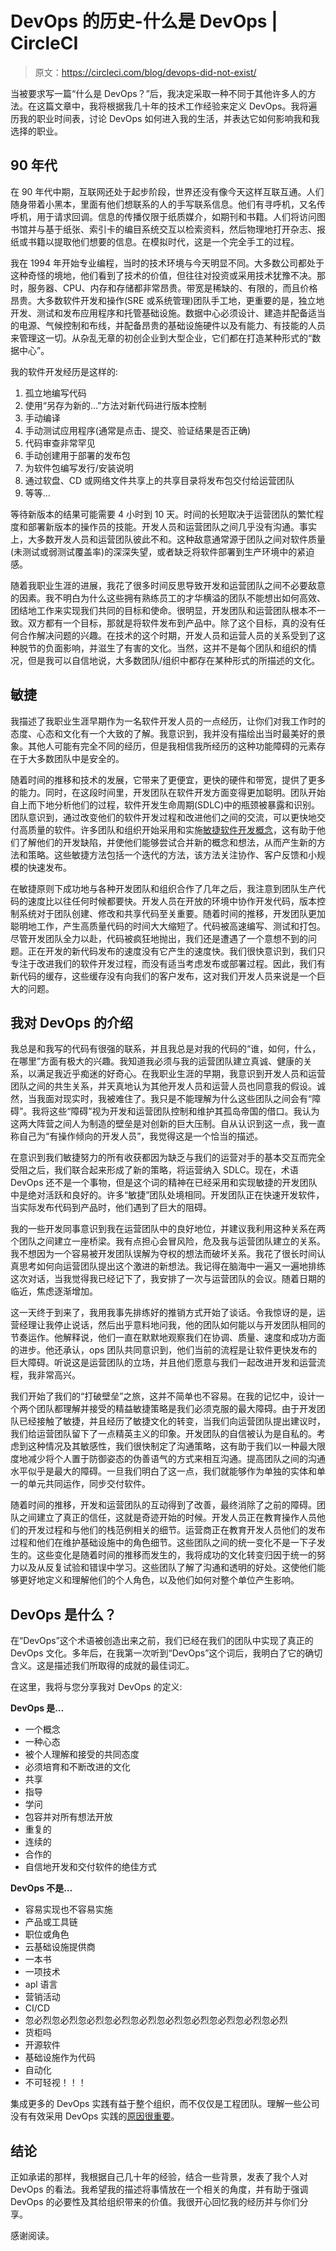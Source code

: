 # DevOps 的历史-什么是 DevOps | CircleCI

> 原文：<https://circleci.com/blog/devops-did-not-exist/>

当被要求写一篇“什么是 DevOps？”后，我决定采取一种不同于其他许多人的方法。在这篇文章中，我将根据我几十年的技术工作经验来定义 DevOps。我将遍历我的职业时间表，讨论 DevOps 如何进入我的生活，并表达它如何影响我和我选择的职业。

## 90 年代

在 90 年代中期，互联网还处于起步阶段，世界还没有像今天这样互联互通。人们随身带着小黑本，里面有他们想联系的人的手写联系信息。他们有寻呼机，又名传呼机，用于请求回调。信息的传播仅限于纸质媒介，如期刊和书籍。人们将访问图书馆并与基于纸张、索引卡的编目系统交互以检索资料，然后物理地打开杂志、报纸或书籍以提取他们想要的信息。在模拟时代，这是一个完全手工的过程。

我在 1994 年开始专业编程，当时的技术环境与今天明显不同。大多数公司都处于这种奇怪的境地，他们看到了技术的价值，但往往对投资或采用技术犹豫不决。那时，服务器、CPU、内存和存储都非常昂贵。带宽是稀缺的、有限的，而且价格昂贵。大多数软件开发和操作(SRE 或系统管理)团队手工地，更重要的是，独立地开发、测试和发布应用程序和托管基础设施。数据中心必须设计、建造并配备适当的电源、气候控制和布线，并配备昂贵的基础设施硬件以及有能力、有技能的人员来管理这一切。从杂乱无章的初创企业到大型企业，它们都在打造某种形式的“数据中心”。

我的软件开发经历是这样的:

1.  孤立地编写代码
2.  使用“另存为新的…”方法对新代码进行版本控制
3.  手动编译
4.  手动测试应用程序(通常是点击、提交、验证结果是否正确)
5.  代码审查非常罕见
6.  手动创建用于部署的发布包
7.  为软件包编写发行/安装说明
8.  通过软盘、CD 或网络文件共享上的共享目录将发布包交付给运营团队
9.  等等…

等待新版本的结果可能需要 4 小时到 10 天。时间的长短取决于运营团队的繁忙程度和部署新版本的操作员的技能。开发人员和运营团队之间几乎没有沟通。事实上，大多数开发人员和运营团队彼此不和。这种敌意通常源于团队之间对软件质量(未测试或弱测试覆盖率)的深深失望，或者缺乏将软件部署到生产环境中的紧迫感。

随着我职业生涯的进展，我花了很多时间反思导致开发和运营团队之间不必要敌意的因素。我不明白为什么这些拥有熟练员工的才华横溢的团队不能想出如何高效、团结地工作来实现我们共同的目标和使命。很明显，开发团队和运营团队根本不一致。双方都有一个目标，那就是将软件发布到产品中。除了这个目标，真的没有任何合作解决问题的兴趣。在技术的这个时期，开发人员和运营人员的关系受到了这种脱节的负面影响，并滋生了有害的文化。当然，这并不是每个团队和组织的情况，但是我可以自信地说，大多数团队/组织中都存在某种形式的所描述的文化。

## 敏捷

我描述了我职业生涯早期作为一名软件开发人员的一点经历，让你们对我工作时的态度、心态和文化有一个大致的了解。我意识到，我并没有描绘出当时最美好的景象。其他人可能有完全不同的经历，但是我相信我所经历的这种功能障碍的元素存在于大多数团队中是安全的。

随着时间的推移和技术的发展，它带来了更便宜，更快的硬件和带宽，提供了更多的能力。同时，在这段时间里，开发团队在软件开发方面变得更加聪明。团队开始自上而下地分析他们的过程，软件开发生命周期(SDLC)中的瓶颈被暴露和识别。团队意识到，通过改变他们的软件开发过程和改进他们之间的交流，可以更快地交付高质量的软件。许多团队和组织开始采用和实施[敏捷软件开发概念](https://www.agilealliance.org/agile101/)，这有助于他们了解他们的开发缺陷，并使他们能够尝试合并新的概念和想法，从而产生新的方法和策略。这些敏捷方法包括一个迭代的方法，该方法关注协作、客户反馈和小规模的快速发布。

在敏捷原则下成功地与各种开发团队和组织合作了几年之后，我注意到团队生产代码的速度比以往任何时候都要快。开发人员在开放的环境中协作开发代码，版本控制系统对于团队创建、修改和共享代码至关重要。随着时间的推移，开发团队更加聪明地工作，产生高质量代码的时间大大缩短了。代码被高速编写、测试和打包。尽管开发团队全力以赴，代码被疯狂地抛出，我们还是遭遇了一个意想不到的问题。正在开发的新代码发布的速度没有它产生的速度快。我们很快意识到，我们只专注于改进我们的软件开发过程，而没有适当考虑发布或部署过程。因此，我们有新代码的缓存，这些缓存没有向我们的客户发布，这对我们开发人员来说是一个巨大的问题。

## 我对 DevOps 的介绍

我总是和我写的代码有很强的联系，并且我总是对我的代码的“谁，如何，什么，在哪里”方面有极大的兴趣。我知道我必须与我的运营团队建立真诚、健康的关系，以满足我近乎痴迷的好奇心。在我职业生涯的早期，我意识到开发人员和运营团队之间的共生关系，并天真地认为其他开发人员和运营人员也同意我的假设。诚然，当我面对现实时，我被难住了。我只是不能理解为什么这些团队之间会有“障碍”。我将这些“障碍”视为开发和运营团队控制和维护其孤岛帝国的借口。我认为这两大阵营之间人为制造的壁垒是对创新的巨大压制。自从认识到这一点，我一直称自己为“有操作倾向的开发人员”，我觉得这是一个恰当的描述。

在意识到我们敏捷努力的所有收获都因为缺乏与我们的运营对手的基本交互而完全受阻之后，我们联合起来形成了新的策略，将运营纳入 SDLC。现在，术语 DevOps 还不是一个事物，但是这个词的精神在已经采用和实现敏捷的开发团队中是绝对活跃和良好的。许多“敏捷”团队处境相同。开发团队正在快速开发软件，当实际发布代码到产品时，他们遇到了巨大的阻碍。

我的一些开发同事意识到我在运营团队中的良好地位，并建议我利用这种关系在两个团队之间建立一座桥梁。我有点担心会冒风险，危及我与运营团队建立的关系。我不想因为一个容易被开发团队误解为夺权的想法而破坏关系。我花了很长时间认真思考如何向运营团队提出这个激进的新想法。我记得在脑海中一遍又一遍地排练这次对话，当我觉得我已经记下了，我安排了一次与运营团队的会议。随着日期的临近，焦虑逐渐增加。

这一天终于到来了，我用我事先排练好的推销方式开始了谈话。令我惊讶的是，运营经理让我停止说话，然后出乎意料地问我，他的团队如何能以与开发团队相同的节奏运作。他解释说，他们一直在默默地观察我们在协调、质量、速度和成功方面的进步。他还承认，ops 团队共同意识到，他们当前的流程是让软件更快发布的巨大障碍。听说这是运营团队的立场，并且他们愿意与我们一起改进开发和运营流程，我非常高兴。

我们开始了我们的“打破壁垒”之旅，这并不简单也不容易。在我的记忆中，设计一个两个团队都理解并接受的精益敏捷策略是我们必须克服的最大障碍。由于开发团队已经接触了敏捷，并且经历了敏捷文化的转变，当我们向运营团队提出建议时，我们给运营团队留下了一点精英主义的印象。开发团队的自信被认为是自私的。考虑到这种情况及其敏感性，我们很快制定了沟通策略，这有助于我们以一种最大限度地减少将个人置于防御姿态的伪善语气的方式来相互沟通。提高团队之间的沟通水平似乎是最大的障碍。一旦我们明白了这一点，我们就能够作为单独的实体和单一的单元共同运作，同步交付软件。

随着时间的推移，开发和运营团队的互动得到了改善，最终消除了之前的障碍。团队之间建立了真正的信任，这就是奇迹开始的时候。开发人员正在教育操作人员他们的开发过程和与他们的栈范例相关的细节。运营商正在教育开发人员他们的发布过程和他们在维护基础设施中的角色细节。这些团队之间的统一变化不是一下子发生的。这些变化是随着时间的推移而发生的，我将成功的文化转变归因于统一的努力以及从反复试验和错误中学习。这些团队了解了沟通和透明的好处。这使他们能够更好地定义和理解他们的个人角色，以及他们如何对整个单位产生影响。

## DevOps 是什么？

在“DevOps”这个术语被创造出来之前，我们已经在我们的团队中实现了真正的 DevOps 文化。多年后，在我第一次听到“DevOps”这个词后，我明白了它的确切含义。这是描述我们所取得的成就的最佳词汇。

在这里，我将与您分享我对 DevOps 的定义:

**DevOps 是…**

*   一个概念
*   一种心态
*   被个人理解和接受的共同态度
*   必须培育和不断改进的文化
*   共享
*   指导
*   学问
*   包容并对所有想法开放
*   重复的
*   连续的
*   合作的
*   自信地开发和交付软件的绝佳方式

**DevOps 不是…**

*   容易实现也不容易实施
*   产品或工具链
*   职位或角色
*   云基础设施提供商
*   一本书
*   一项技术
*   apl 语言
*   营销活动
*   CI/CD
*   忽必烈忽必烈忽必烈忽必烈忽必烈忽必烈忽必烈忽必烈忽必烈忽必烈
*   货柜吗
*   开源软件
*   基础设施作为代码
*   自动化
*   不可轻视！！！

集成更多的 DevOps 实践有益于整个组织，而不仅仅是工程团队。理解一些公司没有有效采用 DevOps 实践的[原因很重要](https://circleci.com/blog/10-ways-you-re-doing-devops-wrong/)。

## 结论

正如承诺的那样，我根据自己几十年的经验，结合一些背景，发表了我个人对 DevOps 的看法。我希望我的描述将事情放在一个相关的角度，并有助于强调 DevOps 的必要性及其给组织带来的价值。我很开心回忆我的经历并与你们分享。

感谢阅读。